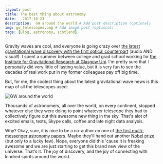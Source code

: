 ```yaml
---
layout: post
title: The best thing about astronomy  
date:   2017-10-23
description:  GW around the world # Add post description (optional)
img: gw_telescopes.png # Add image post (optional)
tags: [Blog, astronomy, scotland]
---
```


Gravity waves are cool, and everyone is going crazy over [the latest gravitational wave discovery with the first optical counterpart](http://aasnova.org/2017/10/16/neutron-star-merger-detected-by-many-eyes-and-ears/) (audio AND visual!).  I spent a summer between college and grad school working for [the Institute for Gravitational Research at Glasgow Uni](http://www.physics.gla.ac.uk/igr/).   I'm pretty sure that I personally did very little of lasting value,  but it is very fun to see the decades of real work put in my former colleagues pay off big time. 

But, for me,  the coolest thing about the latest gravitational wave news is this map of all the telescopes used: 

![GW around the world]({{site.baseurl}}/assets/img/gw_telescopes.png)

Thousands of astronomers, all over the world, on every continent, stopped whatever else they were doing to point whatever telescope they had to collectively figure out this awesome new thing in the sky.  That's alot of excited emails, texts, Skype calls, coffee and late night data analysis.   

Why?  Okay, sure, it is nice to be a co-author on one of [the first multi-messenger astronomy papers](http://iopscience.iop.org/issue/2041-8205/848/2).   Maybe they'll hand out another [Nobel prize](https://www.nobelprize.org/nobel_prizes/physics/laureates/2017/) (but only to a lucky few).  Nope,  everyone did this 'cause it is freaking awesome and we are just starting to get this brand new view of the universe. 
That's it.  The joy of discovery, and the joy of connecting with kindred spirits around the world. 